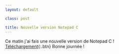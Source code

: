 ```yaml
---
layout: default

class: post

title: Nouvelle version Notepad C
---
```


Ce matin j'ai fais une nouvelle version de Notepad C !
[Téléchargement](https://raw.githubusercontent.com/cedced19/NotepadC/master/setup/NotePadC.exe){:.btn}
Bonne journée !
